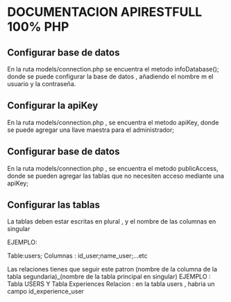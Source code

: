 # DOCUMENTACION APIRESTFULL 100% PHP

<h2>Configurar base de datos</h2>

<p> En la ruta models/connection.php se encuentra el metodo infoDatabase();
donde se puede configurar la base de datos , añadiendo el nombre m el usuario y la contraseña.</p>


<h2>Configurar la apiKey</h2>

<p>En la ruta models/connection.php , se encuentra el metodo apiKey, donde se puede agregar una llave maestra para el administrador;</p>



<h2>Configurar base de datos</h2>

<p>En la ruta models/connection.php , se encuentra el metodo publicAccess, donde se pueden agregar las tablas que no necesiten acceso mediante una apiKey;</p>


<h2>Configurar las tablas</h2>

<p>La tablas deben estar escritas en plural , y el nombre de las columnas en singular</p>
EJEMPLO:

Table:users;
Columnas : id_user;name_user;...etc

Las relaciones tienes que seguir este patron (nombre de la columna de la tabla segundaria)_(nombre de la tabla principal en singular)
EJEMPLO : Tabla USERS Y Tabla Experiences
Relacion : en la tabla users , habria un campo id_experience_user
             


